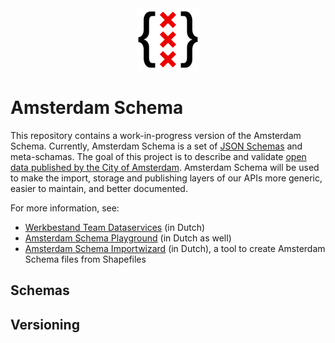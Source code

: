 <div align="center">
  <img width="100px" src="amsterdam-schema.svg" />
</div>

# Amsterdam Schema

This repository contains a work-in-progress version of the Amsterdam Schema. Currently, Amsterdam Schema is a set of [JSON Schemas](https://json-schema.org/) and meta-schamas. The goal of this project is to describe and validate [open data published by the City of Amsterdam](https://api.data.amsterdam.nl/api/). Amsterdam Schema will be used to make the import, storage and publishing layers of our APIs more generic, easier to maintain, and better documented.

For more information, see:

- [Werkbestand Team Dataservices](https://observablehq.com/@bertspaan/werkbestand-team-dataservices) (in Dutch)
- [Amsterdam Schema Playground](https://observablehq.com/@bertspaan/amsterdam-schema-playground) (in Dutch as well)
- [Amsterdam Schema Importwizard](https://amsterdam-schema-importwizard.glitch.me/) (in Dutch), a tool to create Amsterdam Schema files from Shapefiles

## Schemas

## Versioning
